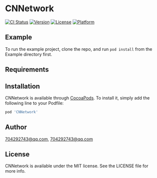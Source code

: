 # CNNetwork

[![CI Status](https://img.shields.io/travis/704292743@qq.com/CNNetwork.svg?style=flat)](https://travis-ci.org/704292743@qq.com/CNNetwork)
[![Version](https://img.shields.io/cocoapods/v/CNNetwork.svg?style=flat)](https://cocoapods.org/pods/CNNetwork)
[![License](https://img.shields.io/cocoapods/l/CNNetwork.svg?style=flat)](https://cocoapods.org/pods/CNNetwork)
[![Platform](https://img.shields.io/cocoapods/p/CNNetwork.svg?style=flat)](https://cocoapods.org/pods/CNNetwork)

## Example

To run the example project, clone the repo, and run `pod install` from the Example directory first.

## Requirements

## Installation

CNNetwork is available through [CocoaPods](https://cocoapods.org). To install
it, simply add the following line to your Podfile:

```ruby
pod 'CNNetwork'
```

## Author

704292743@qq.com, 704292743@qq.com

## License

CNNetwork is available under the MIT license. See the LICENSE file for more info.
